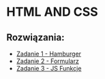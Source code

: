 # HTML AND CSS

## Rozwiązania:
- [Zadanie 1 - Hamburger](https://jachmm.github.io/itnaf-html-css/zadanie1/)
- [Zadanie 2 - Formularz](https://jachmm.github.io/itnaf-html-css/zadanie2/)
- [Zadanie 3 - JS Funkcje](https://jachmm.github.io/itnaf-html-css/zadanie3/)